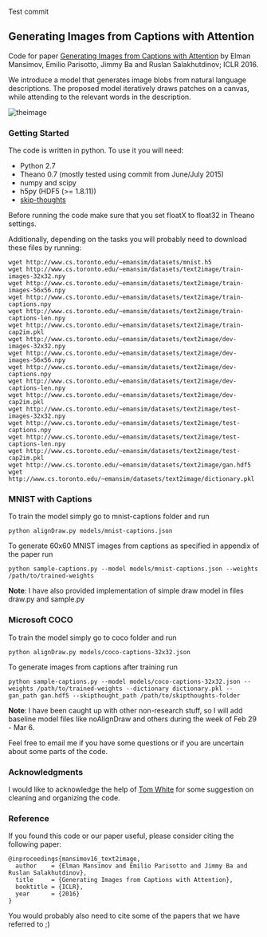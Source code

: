 Test commit

## Generating Images from Captions with Attention

Code for paper [Generating Images from Captions with Attention](http://arxiv.org/abs/1511.02793) by Elman Mansimov, Emilio Parisotto, Jimmy Ba and Ruslan Salakhutdinov; ICLR 2016.

We introduce a model that generates image blobs from natural language descriptions. The proposed model iteratively draws patches on a canvas, while attending to the relevant words in the description.

![theimage](https://pbs.twimg.com/media/CTfsgHYXIAEXEOb.png)

### Getting Started

The code is written in python. To use it you will need:

* Python 2.7
* Theano 0.7 (mostly tested using commit from June/July 2015)
* numpy and scipy
* h5py (HDF5 (>= 1.8.11))
* [skip-thoughts](https://github.com/ryankiros/skip-thoughts)

Before running the code make sure that you set floatX to float32 in Theano settings.

Additionally, depending on the tasks you will probably need to download these files by running:

```
wget http://www.cs.toronto.edu/~emansim/datasets/mnist.h5
wget http://www.cs.toronto.edu/~emansim/datasets/text2image/train-images-32x32.npy
wget http://www.cs.toronto.edu/~emansim/datasets/text2image/train-images-56x56.npy
wget http://www.cs.toronto.edu/~emansim/datasets/text2image/train-captions.npy
wget http://www.cs.toronto.edu/~emansim/datasets/text2image/train-captions-len.npy
wget http://www.cs.toronto.edu/~emansim/datasets/text2image/train-cap2im.pkl
wget http://www.cs.toronto.edu/~emansim/datasets/text2image/dev-images-32x32.npy
wget http://www.cs.toronto.edu/~emansim/datasets/text2image/dev-images-56x56.npy
wget http://www.cs.toronto.edu/~emansim/datasets/text2image/dev-captions.npy
wget http://www.cs.toronto.edu/~emansim/datasets/text2image/dev-captions-len.npy
wget http://www.cs.toronto.edu/~emansim/datasets/text2image/dev-cap2im.pkl
wget http://www.cs.toronto.edu/~emansim/datasets/text2image/test-images-32x32.npy
wget http://www.cs.toronto.edu/~emansim/datasets/text2image/test-captions.npy
wget http://www.cs.toronto.edu/~emansim/datasets/text2image/test-captions-len.npy
wget http://www.cs.toronto.edu/~emansim/datasets/text2image/test-cap2im.pkl
wget http://www.cs.toronto.edu/~emansim/datasets/text2image/gan.hdf5
wget http://www.cs.toronto.edu/~emansim/datasets/text2image/dictionary.pkl
```

### MNIST with Captions

To train the model simply go to mnist-captions folder and run

```
python alignDraw.py models/mnist-captions.json
```

To generate 60x60 MNIST images from captions as specified in appendix of the paper run

```
python sample-captions.py --model models/mnist-captions.json --weights /path/to/trained-weights
```

**Note**: I have also provided implementation of simple draw model in files draw.py and sample.py

### Microsoft COCO

To train the model simply go to coco folder and run

```
python alignDraw.py models/coco-captions-32x32.json
```

To generate images from captions after training run

```
python sample-captions.py --model models/coco-captions-32x32.json --weights /path/to/trained-weights --dictionary dictionary.pkl --gan_path gan.hdf5 --skipthought_path /path/to/skipthoughts-folder
```

**Note**: I have been caught up with other non-research stuff, so I will add baseline model files like noAlignDraw and others during the week of Feb 29 - Mar 6.

Feel free to email me if you have some questions or if you are uncertain about some parts of the code.

### Acknowledgments

I would like to acknowledge the help of [Tom White](https://github.com/dribnet) for some suggestion on cleaning and organizing the code.

### Reference

If you found this code or our paper useful, please consider citing the following paper:

```
@inproceedings{mansimov16_text2image,
  author    = {Elman Mansimov and Emilio Parisotto and Jimmy Ba and Ruslan Salakhutdinov},
  title     = {Generating Images from Captions with Attention},
  booktitle = {ICLR},
  year      = {2016}
}
```

You would probably also need to cite some of the papers that we have referred to ;)
